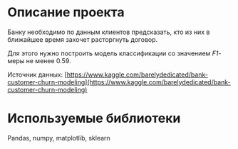 # Описание проекта

Банку необходимо по данным клиентов предсказать, кто из них в ближайшее время захочет расторгнуть договор.

Для этого нужно построить модель классификации со  значением *F1*-меры не менее 0.59.

Источник данных: [https://www.kaggle.com/barelydedicated/bank-customer-churn-modeling](https://www.kaggle.com/barelydedicated/bank-customer-churn-modeling)


# Используемые библиотеки

Pandas, numpy, matplotlib, sklearn
